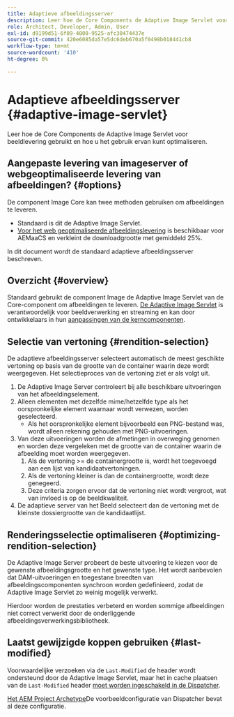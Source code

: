 ```yaml
---
title: Adaptieve afbeeldingsserver
description: Leer hoe de Core Components de Adaptive Image Servlet voor beeldlevering gebruikt en hoe u het gebruik ervan kunt optimaliseren.
role: Architect, Developer, Admin, User
exl-id: d9199d51-6f09-4000-9525-afc30474437e
source-git-commit: 420e6085da57e5dc6deb670a5f0498b018441cb8
workflow-type: tm+mt
source-wordcount: '410'
ht-degree: 0%

---
```


# Adaptieve afbeeldingsserver {#adaptive-image-servlet}

Leer hoe de Core Components de Adaptive Image Servlet voor beeldlevering gebruikt en hoe u het gebruik ervan kunt optimaliseren.

## Aangepaste levering van imageserver of webgeoptimaliseerde levering van afbeeldingen? {#options}

De component Image Core kan twee methoden gebruiken om afbeeldingen te leveren.

* Standaard is dit de Adaptive Image Servlet.
* [Voor het web geoptimaliseerde afbeeldingslevering](/help/developing/web-optimized-image-delivery.md) is beschikbaar voor AEMaaCS en verkleint de downloadgrootte met gemiddeld 25%.

In dit document wordt de standaard adaptieve afbeeldingsserver beschreven.

## Overzicht {#overview}

Standaard gebruikt de component Image de Adaptive Image Servlet van de Core-component om afbeeldingen te leveren. [De Adaptive Image Servlet](https://github.com/adobe/aem-core-wcm-components/wiki/The-Adaptive-Image-Servlet) is verantwoordelijk voor beeldverwerking en streaming en kan door ontwikkelaars in hun [aanpassingen van de kerncomponenten](/help/developing/customizing.md).

## Selectie van vertoning {#rendition-selection}

De adaptieve afbeeldingsserver selecteert automatisch de meest geschikte vertoning op basis van de grootte van de container waarin deze wordt weergegeven. Het selectieproces van de vertoning ziet er als volgt uit.

1. De Adaptive Image Server controleert bij alle beschikbare uitvoeringen van het afbeeldingselement.
1. Alleen elementen met dezelfde mime/hetzelfde type als het oorspronkelijke element waarnaar wordt verwezen, worden geselecteerd.
   * Als het oorspronkelijke element bijvoorbeeld een PNG-bestand was, wordt alleen rekening gehouden met PNG-uitvoeringen.
1. Van deze uitvoeringen worden de afmetingen in overweging genomen en worden deze vergeleken met de grootte van de container waarin de afbeelding moet worden weergegeven.
   1. Als de vertoning >= de containergrootte is, wordt het toegevoegd aan een lijst van kandidaatvertoningen.
   1. Als de vertoning kleiner is dan de containergrootte, wordt deze genegeerd.
   1. Deze criteria zorgen ervoor dat de vertoning niet wordt vergroot, wat van invloed is op de beeldkwaliteit.
1. De adaptieve server van het Beeld selecteert dan de vertoning met de kleinste dossiergrootte van de kandidaatlijst.

## Renderingsselectie optimaliseren {#optimizing-rendition-selection}

De Adaptive Image Server probeert de beste uitvoering te kiezen voor de gewenste afbeeldingsgrootte en het gewenste type. Het wordt aanbevolen dat DAM-uitvoeringen en toegestane breedten van afbeeldingscomponenten synchroon worden gedefinieerd, zodat de Adaptive Image Servlet zo weinig mogelijk verwerkt.

Hierdoor worden de prestaties verbeterd en worden sommige afbeeldingen niet correct verwerkt door de onderliggende afbeeldingsverwerkingsbibliotheek.

## Laatst gewijzigde koppen gebruiken {#last-modified}

Voorwaardelijke verzoeken via de `Last-Modified` de header wordt ondersteund door de Adaptive Image Servlet, maar het in cache plaatsen van de `Last-Modified` header [moet worden ingeschakeld in de Dispatcher](https://experienceleague.adobe.com/docs/experience-manager-dispatcher/using/configuring/dispatcher-configuration.html?lang=en#caching-http-response-headers).

[Het AEM Project Archetype](/help/developing/archetype/overview.md)De voorbeeldconfiguratie van Dispatcher bevat al deze configuratie.
